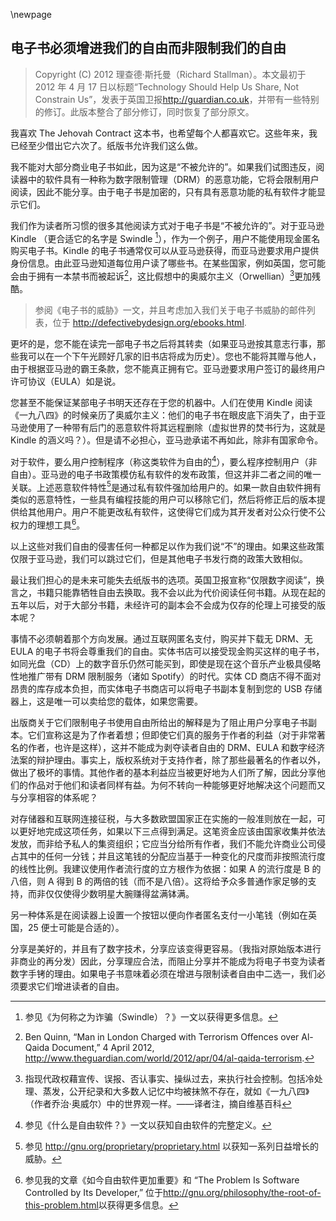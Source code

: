 \newpage
## 电子书必须增进我们的自由而非限制我们的自由

> Copyright (C) 2012 理查德·斯托曼（Richard Stallman）。本文最初于 2012 年 4 月 17 日以标题“Technology Should Help Us Share, Not Constrain Us”，发表于英国卫报<http://guardian.co.uk>，并带有一些特别的修订。此版本整合了部分修订，同时恢复了部分原文。

我喜欢 The Jehovah Contract 这本书，也希望每个人都喜欢它。这些年来，我已经至少借出它六次了。纸版书允许我们这么做。

我不能对大部分商业电子书如此，因为这是“不被允许的”。如果我们试图违反，阅读器中的软件具有一种称为数字限制管理（DRM）的恶意功能，它将会限制用户阅读，因此不能分享。由于电子书是加密的，只有具有恶意功能的私有软件才能显示它们。

我们作为读者所习惯的很多其他阅读方式对于电子书是“不被允许的”。对于亚马逊 Kindle （更合适它的名字是 Swindle [^ebooks-1]），作为一个例子，用户不能使用现金匿名购买电子书。Kindle 的电子书通常仅可以从亚马逊获得，而亚马逊要求用户提供身份信息。由此亚马逊知道每位用户读了哪些书。在某些国家，例如英国，您可能会由于拥有一本禁书而被起诉[^ebooks-2]，这比假想中的奥威尔主义（Orwellian）[^ebooks-n]更加残酷。

[^ebooks-n]: 指现代政权藉宣传、误报、否认事实、操纵过去，来执行社会控制。包括冷处理、蒸发，公开纪录和大多数人记忆中均被抹煞不存在，就如《一九八四》（作者乔治·奥威尔）中的世界观一样。——译者注，摘自维基百科

> 参阅《电子书的威胁》一文，并且考虑加入我们关于电子书威胁的邮件列表，位于 <http://defectivebydesign.org/ebooks.html>.

更坏的是，您不能在读完一部电子书之后将其转卖（如果亚马逊按其意志行事，那些我可以在一个下午光顾好几家的旧书店将成为历史）。您也不能将其赠与他人，由于根据亚马逊的霸王条款，您不能真正拥有它。亚马逊要求用户签订的最终用户许可协议（EULA）如是说。

您甚至不能保证某部电子书明天还存在于您的机器中。人们在使用 Kindle 阅读《一九八四》的时候亲历了奥威尔主义：他们的电子书在眼皮底下消失了，由于亚马逊使用了一种带有后门的恶意软件将其远程删除（虚拟世界的焚书行为，这就是 Kindle 的涵义吗？）。但是请不必担心，亚马逊承诺不再如此，除非有国家命令。

对于软件，要么用户控制程序（称这类软件为自由的[^ebooks-3]），要么程序控制用户（非自由）。亚马逊的电子书政策模仿私有软件的发布政策，但这并非二者之间的唯一关联。上述恶意软件特性[^ebooks-4]是通过私有软件强加给用户的。如果一款自由软件拥有类似的恶意特性，一些具有编程技能的用户可以移除它们，然后将修正后的版本提供给其他用户。用户不能更改私有软件，这使得它们成为其开发者对公众行使不公权力的理想工具[^ebooks-5]。

以上这些对我们自由的侵害任何一种都足以作为我们说“不”的理由。如果这些政策仅限于亚马逊，我们可以跳过它们，但是其他电子书发行商的政策大致相似。

最让我们担心的是未来可能失去纸版书的选项。英国卫报宣称“仅限数字阅读”，换言之，书籍只能靠牺牲自由去换取。我不会以此为代价阅读任何书籍。从现在起的五年以后，对于大部分书籍，未经许可的副本会不会成为仅存的伦理上可接受的版本呢？

事情不必须朝着那个方向发展。通过互联网匿名支付，购买并下载无 DRM、无 EULA 的电子书将会尊重我们的自由。实体书店可以接受现金购买这样的电子书，如同光盘（CD）上的数字音乐仍然可能买到，即使是现在这个音乐产业极具侵略性地推广带有 DRM 限制服务（诸如 Spotify）的时代。实体 CD 商店不得不面对昂贵的库存成本负担，而实体电子书商店可以将电子书副本复制到您的 USB 存储器上，这是唯一可以卖给您的载体，如果您需要。

出版商关于它们限制电子书使用自由所给出的解释是为了阻止用户分享电子书副本。它们宣称这是为了作者着想；但即使它们真的服务于作者的利益（对于非常著名的作者，也许是这样），这并不能成为剥夺读者自由的 DRM、EULA 和数字经济法案的辩护理由。事实上，版权系统对于支持作者，除了那些最著名的作者以外，做出了极坏的事情。其他作者的基本利益应当被更好地为人们所了解，因此分享他们的作品对于他们和读者同样有益。为何不转向一种能够更好地解决这个问题而又与分享相容的体系呢？

对存储器和互联网连接征税，与大多数欧盟国家正在实施的一般准则放在一起，可以更好地完成这项任务，如果以下三点得到满足。这笔资金应该由国家收集并依法发放，而非给予私人的集资组织；它应当分给所有作者，我们不能允许商业公司侵占其中的任何一分钱；并且这笔钱的分配应当基于一种变化的尺度而非按照流行度的线性比例。我建议使用作者流行度的立方根作为依据：如果 A 的流行度是 B 的八倍，则 A 得到 B 的两倍的钱（而不是八倍）。这将给予众多普通作家足够的支持，而非仅仅使得少数明星大腕赚得盆满钵满。

另一种体系是在阅读器上设置一个按钮以便向作者匿名支付一小笔钱（例如在英国，25 便士可能是合适的）。

分享是美好的，并且有了数字技术，分享应该变得更容易。（我指对原始版本进行非商业的再分发）因此，分享理应合法，而阻止分享并不能成为将电子书变为读者数字手铐的理由。如果电子书意味着必须在增进与限制读者自由中二选一，我们必须要求它们增进读者的自由。

 [^ebooks-1]: 参见《为何称之为诈骗（Swindle）？》一文以获得更多信息。  

 [^ebooks-2]: Ben Quinn, “Man in London Charged with Terrorism Offences over Al-Qaida Document,” 4 April 2012, <http://www.theguardian.com/world/2012/apr/04/al-qaida-terrorism>.  

 [^ebooks-3]: 参见《什么是自由软件？》一文以获知自由软件的完整定义。  

 [^ebooks-4]: 参见 <http://gnu.org/proprietary/proprietary.html> 以获知一系列日益增长的威胁。 

 [^ebooks-5]: 参见我的文章《如今自由软件更加重要》和 “The Problem Is Software Controlled by Its Developer,” 位于<http://gnu.org/philosophy/the-root-of-this-problem.html>以获得更多信息。

